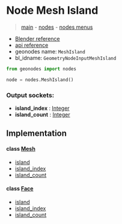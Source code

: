 # Node Mesh Island

> [main](../structure.md) - [nodes](nodes.md) - [nodes menus](nodes_menus.md)

- [Blender reference](https://docs.blender.org/manual/en/latest/modeling/geometry_nodes/mesh/mesh_island.html)
- [api reference](https://docs.blender.org/api/current/bpy.types.GeometryNodeInputMeshIsland.html)
- geonodes name: `MeshIsland`
- bl_idname: `GeometryNodeInputMeshIsland`

```python
from geonodes import nodes

node = nodes.MeshIsland()
```

### Output sockets:

- **island_index** : [Integer](Integer.md)
- **island_count** : [Integer](Integer.md)

## Implementation

#### class [Mesh](Mesh.md)

 - [island](Mesh.md#island-property)
 - [island_index](Mesh.md#island_index-property)
 - [island_count](Mesh.md#island_count-property)
#### class [Face](Face.md)

 - [island](Face.md#island-property)
 - [island_index](Face.md#island_index-property)
 - [island_count](Face.md#island_count-property)
